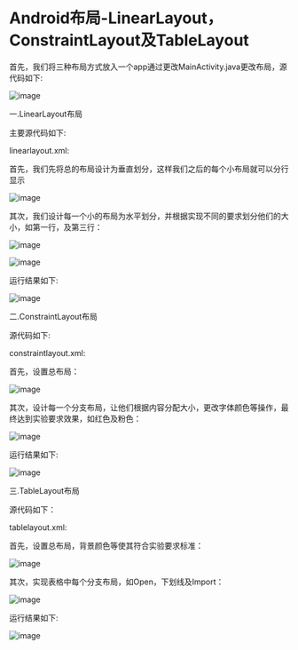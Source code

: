# Android布局-LinearLayout，ConstraintLayout及TableLayout
   
      
   首先，我们将三种布局方式放入一个app通过更改MainActivity.java更改布局，源代码如下:


![image](https://github.com/TheEndofAbyss/Android_layout/blob/master/image/2.1.png)


一.LinearLayout布局


主要源代码如下:


linearlayout.xml:


首先，我们先将总的布局设计为垂直划分，这样我们之后的每个小布局就可以分行显示

![image](https://github.com/TheEndofAbyss/Android_layout/blob/master/image/2.2.png)

其次，我们设计每一个小的布局为水平划分，并根据实现不同的要求划分他们的大小，如第一行，及第三行：

![image](https://github.com/TheEndofAbyss/Android_layout/blob/master/image/2.3.png)

![image](https://github.com/TheEndofAbyss/Android_layout/blob/master/image/2.4.png)

运行结果如下:

![image](https://github.com/TheEndofAbyss/Android_layout/blob/master/image/2.5.png)

二.ConstraintLayout布局

源代码如下:

constraintlayout.xml:

首先，设置总布局：

![image](https://github.com/TheEndofAbyss/Android_layout/blob/master/image/2.6.png)


其次，设计每一个分支布局，让他们根据内容分配大小，更改字体颜色等操作，最终达到实验要求效果，如红色及粉色：

![image](https://github.com/TheEndofAbyss/Android_layout/blob/master/image/2.7.png)

运行结果如下:

![image](https://github.com/TheEndofAbyss/Android_layout/blob/master/image/2.8.png)

三.TableLayout布局

源代码如下：

tablelayout.xml:

首先，设置总布局，背景颜色等使其符合实验要求标准：

![image](https://github.com/TheEndofAbyss/Android_layout/blob/master/image/2.9.png)

其次，实现表格中每个分支布局，如Open，下划线及Import：

![image](https://github.com/TheEndofAbyss/Android_layout/blob/master/image/2.10.png)

运行结果如下:

![image](https://github.com/TheEndofAbyss/Android_layout/blob/master/image/2.11.png)

